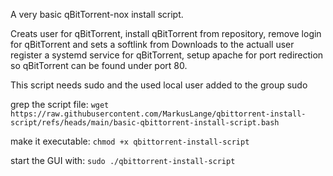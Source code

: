 A very basic qBitTorrent-nox install script.

Creats user for qBitTorrent, install qBitTorrent from repository, remove login for qBitTorrent and sets a softlink from Downloads to the actuall user
register a systemd service for qBitTorrent, setup apache for port redirection so qBitTorrent can be found under port 80.

This script needs sudo and the used local user added to the group sudo

grep the script file: `wget https://raw.githubusercontent.com/MarkusLange/qbittorrent-install-script/refs/heads/main/basic-qbittorrent-install-script.bash`

make it executable: `chmod +x qbittorrent-install-script`

start the GUI with: `sudo ./qbittorrent-install-script`
